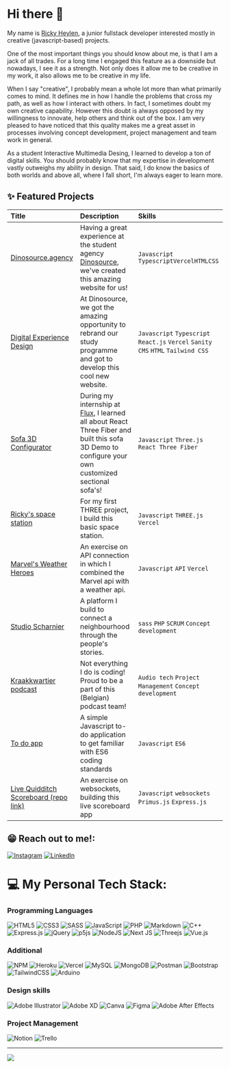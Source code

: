 # Hi there 👋
My name is [Ricky Heylen](https://www.rickyheylen.be/), a junior fullstack developer interested mostly in creative (javascript-based) projects.


One of the most important things you should know about me, is that I am a jack of all trades. 
For a long time I engaged this feature as a downside but nowadays, I see it as a strength.
Not only does it allow me to be creative in my work, it also allows me to be creative in my life.

When I say "creative", I probably mean a whole lot more than what primarily comes to mind. It defines me in how I handle the problems that cross my path, as well as how I interact with others.
In fact, I sometimes doubt my own creative capability. However this doubt is always opposed by my willingness to innovate, help others and think out of the box. 
I am very pleased to have noticed that this quality makes me a great asset in processes involving concept development, project management and team work in general.

As a student Interactive Multimedia Desing, I learned to develop a ton of digital skills. You should probably know that my expertise in development vastly outweighs my ability in design. That said, I do know the basics of both worlds and above all, where I fall short, I'm always eager to learn more.

## ✨ Featured Projects

| Title       | Description  | Skills     |
|:------------|:-------------|:-----------|
| [Dinosource.agency](https://github.com/Rix11-H/dinosource.agency) | Having a great experience at the student agency [Dinosource](https://dinosource.agency), we've created this amazing website for us! |<code>Javascript</code> <code>Typescript</code><code>Vercel</code><code>HTML</code><code>CSS</code> |
|[Digital Experience Design](https://www.wearexd.be/)| At Dinosource, we got the amazing opportunity to rebrand our study programme and got to develop this cool new website. | <code>Javascript</code> <code>Typescript</code> <code>React.js</code> <code>Vercel</code> <code>Sanity CMS</code> <code>HTML</code> <code>Tailwind CSS</code> |
| [Sofa 3D Configurator](https://sofa-configurator-rd3g.vercel.app/) | During my internship at [Flux](https://flux.be), I learned all about React Three Fiber and built this sofa 3D Demo to configure your own customized sectional sofa's! | <code>Javascript</code> <code>Three.js</code> <code>React Three Fiber</code> |
| [Ricky's space station](https://rickys-space-station.vercel.app/) | For my first THREE project, I build this basic space station. | <code>Javascript</code> <code>THREE.js</code> <code>Vercel</code> |
| [Marvel's Weather Heroes](https://weather-application-rix11-h.vercel.app/) | An exercise on API connection in which I combined the Marvel api with a weather api. | <code>Javascript</code> <code>API</code> <code>Vercel</code> |
| [Studio Scharnier](https://studioscharnier.heylenricky.be/) | A platform I build to connect a neighbourhood through the people's stories. | <code>sass</code> <code>PHP</code> <code>SCRUM</code> <code>Concept development</code> |
| [Kraakkwartier podcast](https://open.spotify.com/show/5TmPnLZdxwhk2bWneCQQdT?si=f1f942b3d4c84370) | Not everything I do is coding! Proud to be a part of this (Belgian) podcast team! | <code>Audio tech</code> <code>Project Management</code> <code>Concept development</code> |
| [To do app](https://drjo1x.csb.app/) | A simple Javascript to-do application to get familiar with ES6 coding standards | <code>Javascript</code> <code>ES6</code> |
| [Live Quidditch Scoreboard (repo link)](https://github.com/Rix11-H/live-scoreboard-app) | An exercise on websockets, building this live scoreboard app | <code>Javascript</code> <code>websockets</code> <code>Primus.js</code> <code>Express.js</code> |

## 😁 Reach out to me!:
[![Instagram](https://img.shields.io/badge/Instagram-%23E4405F.svg?logo=Instagram&logoColor=white)](https://instagram.com/https://www.instagram.com/rix.heylen/) [![LinkedIn](https://img.shields.io/badge/LinkedIn-%230077B5.svg?logo=linkedin&logoColor=white)](https://linkedin.com/in/https://www.linkedin.com/in/ricky-h-7bab56a3/) 


# 💻 My Personal Tech Stack:
### Programming Languages
![HTML5](https://img.shields.io/badge/html5-%23E34F26.svg?style=for-the-badge&logo=html5&logoColor=white) ![CSS3](https://img.shields.io/badge/css3-%231572B6.svg?style=for-the-badge&logo=css3&logoColor=white) ![SASS](https://img.shields.io/badge/SASS-hotpink.svg?style=for-the-badge&logo=SASS&logoColor=white) ![JavaScript](https://img.shields.io/badge/javascript-%23323330.svg?style=for-the-badge&logo=javascript&logoColor=%23F7DF1E) ![PHP](https://img.shields.io/badge/php-%23777BB4.svg?style=for-the-badge&logo=php&logoColor=white) ![Markdown](https://img.shields.io/badge/markdown-%23000000.svg?style=for-the-badge&logo=markdown&logoColor=white)  ![C++](https://img.shields.io/badge/c++-%2300599C.svg?style=for-the-badge&logo=c%2B%2B&logoColor=white) 
![Express.js](https://img.shields.io/badge/express.js-%23404d59.svg?style=for-the-badge&logo=express&logoColor=%2361DAFB) ![jQuery](https://img.shields.io/badge/jquery-%230769AD.svg?style=for-the-badge&logo=jquery&logoColor=white) ![p5js](https://img.shields.io/badge/p5.js-ED225D?style=for-the-badge&logo=p5.js&logoColor=FFFFFF) ![NodeJS](https://img.shields.io/badge/node.js-6DA55F?style=for-the-badge&logo=node.js&logoColor=white) ![Next JS](https://img.shields.io/badge/Next-black?style=for-the-badge&logo=next.js&logoColor=white) ![Threejs](https://img.shields.io/badge/threejs-black?style=for-the-badge&logo=three.js&logoColor=white) ![Vue.js](https://img.shields.io/badge/vuejs-%2335495e.svg?style=for-the-badge&logo=vuedotjs&logoColor=%234FC08D)

### Additional
![NPM](https://img.shields.io/badge/NPM-%23000000.svg?style=for-the-badge&logo=npm&logoColor=white) ![Heroku](https://img.shields.io/badge/heroku-%23430098.svg?style=for-the-badge&logo=heroku&logoColor=white) ![Vercel](https://img.shields.io/badge/vercel-%23000000.svg?style=for-the-badge&logo=vercel&logoColor=white) ![MySQL](https://img.shields.io/badge/mysql-%2300f.svg?style=for-the-badge&logo=mysql&logoColor=white) ![MongoDB](https://img.shields.io/badge/MongoDB-%234ea94b.svg?style=for-the-badge&logo=mongodb&logoColor=white)  ![Postman](https://img.shields.io/badge/Postman-FF6C37?style=for-the-badge&logo=postman&logoColor=white) ![Bootstrap](https://img.shields.io/badge/bootstrap-%23563D7C.svg?style=for-the-badge&logo=bootstrap&logoColor=white)  ![TailwindCSS](https://img.shields.io/badge/tailwindcss-%2338B2AC.svg?style=for-the-badge&logo=tailwind-css&logoColor=white)  ![Arduino](https://img.shields.io/badge/-Arduino-00979D?style=for-the-badge&logo=Arduino&logoColor=white) 

### Design skills
![Adobe Illustrator](https://img.shields.io/badge/adobeillustrator-%23FF9A00.svg?style=for-the-badge&logo=adobeillustrator&logoColor=white) ![Adobe XD](https://img.shields.io/badge/Adobe%20XD-470137?style=for-the-badge&logo=Adobe%20XD&logoColor=#FF61F6) ![Canva](https://img.shields.io/badge/Canva-%2300C4CC.svg?style=for-the-badge&logo=Canva&logoColor=white) 	![Figma](https://img.shields.io/badge/figma-%23F24E1E.svg?style=for-the-badge&logo=figma&logoColor=white) ![Adobe After Effects](https://img.shields.io/badge/Adobe%20After%20Effects-9999FF.svg?style=for-the-badge&logo=Adobe%20After%20Effects&logoColor=white) 

### Project Management
![Notion](https://img.shields.io/badge/Notion-%23000000.svg?style=for-the-badge&logo=notion&logoColor=white) ![Trello](https://img.shields.io/badge/Trello-%23026AA7.svg?style=for-the-badge&logo=Trello&logoColor=white) 

---
[![](https://visitcount.itsvg.in/api?id=Rix11-H&icon=0&color=9)](https://visitcount.itsvg.in)


<!--
**Rix11-H/Rix11-H** is a ✨ _special_ ✨ repository because its `README.md` (this file) appears on your GitHub profile.

Here are some ideas to get you started:

- 🔭 I’m currently working on ...
- 🌱 I’m currently learning ...
- 👯 I’m looking to collaborate on ...
- 🤔 I’m looking for help with ...
- 💬 Ask me about ...
- 📫 How to reach me: ...
- 😄 Pronouns: ...
- ⚡ Fun fact: ...
-->
